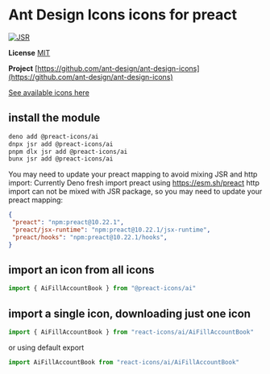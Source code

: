 # Ant Design Icons icons for preact

[![JSR](https://jsr.io/badges/@preact-icons/ai)](https://jsr.io/@preact-icons/ai)

**License** [MIT](https://opensource.org/licenses/MIT)

**Project** [https://github.com/ant-design/ant-design-icons](https://github.com/ant-design/ant-design-icons)

[See available icons here](https://react-icons.deno.dev/ai)

## install the module

```bash
deno add @preact-icons/ai
dnpx jsr add @preact-icons/ai
pnpm dlx jsr add @preact-icons/ai
bunx jsr add @preact-icons/ai
```

You may need to update your preact mapping to avoid mixing JSR and http import:
Currently Deno fresh import preact using https://esm.sh/preact http import can not be mixed with JSR package, so you may need to update your preact mapping:
```json
{
 "preact": "npm:preact@10.22.1",
 "preact/jsx-runtime": "npm:preact@10.22.1/jsx-runtime",
 "preact/hooks": "npm:preact@10.22.1/hooks",
}
```

## import an icon from all icons

```ts
import { AiFillAccountBook } from "@preact-icons/ai"
```

## import a single icon, downloading just one icon

```ts
import { AiFillAccountBook } from "react-icons/ai/AiFillAccountBook"
```

or using default export

```ts
import AiFillAccountBook from "react-icons/ai/AiFillAccountBook"
```
